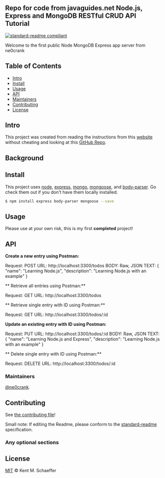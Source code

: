 ## Repo for code from javaguides.net Node.js, Express and MongoDB RESTful CRUD API Tutorial 

[![standard-readme compliant](https://img.shields.io/badge/readme%20style-standard-brightgreen.svg?style=flat-square)](https://ne0crank.github.io/kentmschaeffer)

Welcome to the first public Node MongoDB Express app server from ne0crank

## Table of Contents

- [Intro](#intro)
- [Install](#install)
- [Usage](#usage)
- [API](#api)
- [Maintainers](#maintainers)
- [Contributing](#contributing)
- [License](#license)

## Intro

This project was created from reading the instructions from this [website](https://www.javaguides.net/2020/02/nodejs-express-and-mongodb-restful-crud-api-tutorial.html) without cheating and looking at this [GitHub Repo](https://github.com/RameshMF/node-todo-app).

## Background

## Install

This project uses [node](http://nodejs.org), [express](https://www.npmjs.com/package/express), [mongo](https://mongodb.com/), [mongoose](https://www.npmjs.com/package/mongoose), and [body-parser](https://www.npmjs.com/package/body-parser). Go check them out if you don't have them locally installed.

```sh
$ npm install express body-parser mongoose --save
```

## Usage

Please use at your own risk, this is my first **completed** project!

## API

**Create a new entry using Postman:**

Request: POST 
URL: http://localhost:3300/todos
BODY: Raw, JSON
TEXT:
{
  "name": "Learning Node.js",
  "description": "Learning Node.js with an example"
}

** Retrieve all entries using Postman:**

Request: GET 
URL: http://localhost:3300/todos

** Retrieve single entry with ID using Postman:**

Request: GET 
URL: http://localhost:3300/todos/:id

**Update an existing entry with ID using Postman:**

Request: PUT 
URL: http://localhost:3300/todos/:id
BODY: Raw, JSON
TEXT:
{
  "name": "Learning Node.js and Express",
  "description": "Learning Node.js with an example"
}

** Delete single entry with ID using Postman:**

Request: DELETE 
URL: http://localhost:3300/todos/:id


### Maintainers

[@ne0crank](https://github.com/ne0crank).

## Contributing

See [the contributing file](CONTRIBUTING.md)!

Small note: If editing the Readme, please conform to the [standard-readme](https://github.com/RichardLitt/standard-readme) specification.

### Any optional sections

## License

[MIT](LICENSE) © Kent M. Schaeffer
